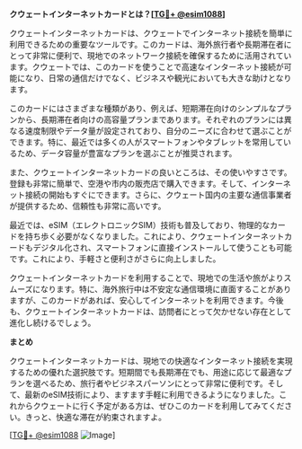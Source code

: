**クウェートインターネットカードとは？[[TG💪+ @esim1088](https://t.me/s/esim1088)]**

クウェートインターネットカードは、クウェートでインターネット接続を簡単に利用できるための重要なツールです。このカードは、海外旅行者や長期滞在者にとって非常に便利で、現地でのネットワーク接続を確保するために活用されています。クウェートでは、このカードを使うことで高速なインターネット接続が可能になり、日常の通信だけでなく、ビジネスや観光においても大きな助けとなります。

このカードにはさまざまな種類があり、例えば、短期滞在向けのシンプルなプランから、長期滞在者向けの高容量プランまであります。それぞれのプランには異なる速度制限やデータ量が設定されており、自分のニーズに合わせて選ぶことができます。特に、最近では多くの人がスマートフォンやタブレットを常用しているため、データ容量が豊富なプランを選ぶことが推奨されます。

また、クウェートインターネットカードの良いところは、その使いやすさです。登録も非常に簡単で、空港や市内の販売店で購入できます。そして、インターネット接続の開始もすぐにできます。さらに、クウェート国内の主要な通信事業者が提供するため、信頼性も非常に高いです。

最近では、eSIM（エレクトロニックSIM）技術も普及しており、物理的なカードを持ち歩く必要がなくなりました。これにより、クウェートインターネットカードもデジタル化され、スマートフォンに直接インストールして使うことも可能です。これにより、手軽さと便利さがさらに向上しました。

クウェートインターネットカードを利用することで、現地での生活や旅がよりスムーズになります。特に、海外旅行中は不安定な通信環境に直面することがありますが、このカードがあれば、安心してインターネットを利用できます。今後も、クウェートインターネットカードは、訪問者にとって欠かせない存在として進化し続けるでしょう。

**まとめ**

クウェートインターネットカードは、現地での快適なインターネット接続を実現するための優れた選択肢です。短期間でも長期滞在でも、用途に応じて最適なプランを選べるため、旅行者やビジネスパーソンにとって非常に便利です。そして、最新のeSIM技術により、ますます手軽に利用できるようになりました。これからクウェートに行く予定がある方は、ぜひこのカードを利用してみてください。きっと、快適な滞在が約束されますよ。

[[TG💪+ @esim1088](https://t.me/s/esim1088) ![Image](https://i.postimg.cc/Y0z9fWf4/image.png)]